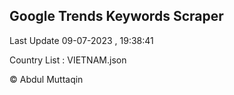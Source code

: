 

## Google Trends Keywords Scraper 
 
Last Update 09-07-2023 , 19:38:41

Country List :
VIETNAM.json



© Abdul Muttaqin 
